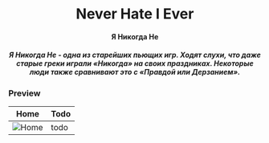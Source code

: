<div align="center">
  <h1>Never Hate I Ever</h1>
  <h4>Я Никогда Не</h4>
  <h5>Я Никогда Не - одна из старейших пьющих игр. Ходят слухи, что даже старые греки играли «Никогда» на своих праздниках. Некоторые люди также сравнивают это с «Правдой или Дерзанием».</h5>
</div>

### Preview

Home | Todo
--- | --- |
<img src="https://psv4.userapi.com/c856220/u146677013/docs/d4/33b281515369/20200618_203426_1.gif" alt="Home"/> | todo
